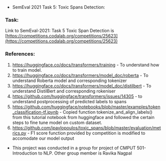 - SemEval 2021 Task 5: Toxic Spans Detection:


### Task:

Link to SemEval-2021: Task 5 Toxic Span Detection is [https://competitions.codalab.org/competitions/25623](https://competitions.codalab.org/competitions/25623)

### References:
1. https://huggingface.co/docs/transformers/training - To understand how to train model.
2. https://huggingface.co/docs/transformers/model_doc/roberta - To understand Roberta model and corresponding tokenizer
3. https://huggingface.co/docs/transformers/model_doc/distilbert - To understand DistilBert and corresponding rokeniser
4. https://github.com/huggingface/transformers/issues/14305 - to understand postprocessing of predicted labels to spans
5. https://github.com/huggingface/notebooks/blob/master/examples/token_classification-tf.ipynb - Copied function tokenize_and_align_labels() from this tutorial notebook from huggingface and followed the certain steps to fine tune model on custom dataset.
6. https://github.com/ipavlopoulos/toxic_spans/blob/master/evaluation/metrics.py - F1 score function provided by competition is modified to accomodate our model output

- This project was conducted in a group for project of CMPUT 501- Introduction to NLP. Other group member is Ravika Nagpal
